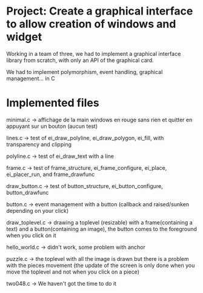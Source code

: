 # Project: Create a graphical interface to allow creation of windows and widget

Working in a team of three, we had to implement a graphical interface library from scratch, with only an API of the graphical card.

We had to implement polymorphism, event handling, graphical management... in C

# Implemented files

minimal.c -> affichage de la main windows en rouge sans rien et quitter en appuyant sur un bouton (aucun test)

lines.c -> test of ei_draw_polyline, ei_draw_polygon, ei_fill, with transparency and clipping

polyline.c -> test of ei_draw_text with a line

frame.c -> test of frame_structure, ei_frame_configure, ei_place, ei_placer_run, and frame_drawfunc

draw_button.c -> test of button_structure, ei_button_configure, button_drawfunc

button.c -> event management with a button (callback and raised/sunken depending on your click)

draw_toplevel.c -> drawing a toplevel (resizable) with a frame(containing a text) and a button(containing an image), the button comes to the foreground when you click on it

hello_world.c -> didn't work, some problem with anchor

puzzle.c -> the toplevel with all the image is drawn but there is a problem with the pieces movement (the update of the screen is only done when you move the toplevel and not when you click on a piece)

two048.c -> We haven't got the time to do it
